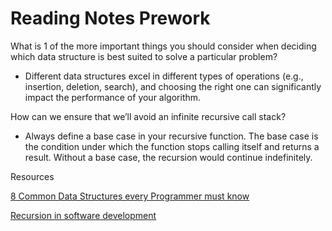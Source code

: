 # Reading Notes Prework

What is 1 of the more important things you should consider when deciding which data structure is best suited to solve a particular problem?

* Different data structures excel in different types of operations (e.g., insertion, deletion, search), and choosing the right one can significantly impact the performance of your algorithm. 

How can we ensure that we’ll avoid an infinite recursive call stack?

* Always define a base case in your recursive function. The base case is the condition under which the function stops calling itself and returns a result. Without a base case, the recursion would continue indefinitely.

Resources

[8 Common Data Structures every Programmer must know](https://towardsdatascience.com/8-common-data-structures-every-programmer-must-know-171acf6a1a42)

[Recursion in software development](https://www.youtube.com/watch?v=vPEJSJMg4jY)

